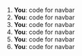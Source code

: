 1. **You**: code for navbar
2. **You**: code for navbar
3. **You**: code for navbar
4. **You**: code for navbar
5. **You**: code for navbar
6. **You**: code for navbar